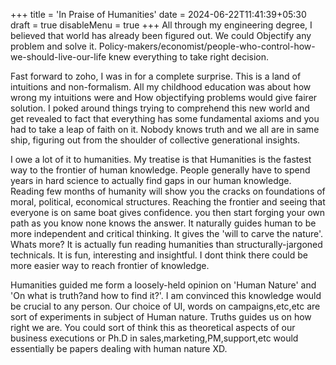 +++
title = 'In Praise of Humanities'
date = 2024-06-22T11:41:39+05:30
draft = true
disableMenu = true
+++
All through my engineering degree, I believed that world has already been figured out. We could Objectify any problem and solve it. Policy-makers/economist/people-who-control-how-we-should-live-our-life knew everything to take right decision.

Fast forward to zoho, I was in for a complete surprise. This is a land of intuitions and non-formalism. All my childhood education was about how wrong my intuitions were and How objectifying problems would give fairer solution.
I poked around things trying to comprehend this new world and get revealed to fact that everything has some fundamental axioms and you had to take a leap of faith on it. Nobody knows truth and we all are in same ship, figuring out from the shoulder of collective generational insights.

I owe a lot of it to humanities. My treatise is that Humanities is the fastest way to the frontier of human knowledge. People generally have to spend years in hard science to actually find gaps in our human knowledge. Reading few months of humanity will show you the cracks on foundations of moral, political, economical structures. Reaching the frontier and seeing that everyone is on same boat gives confidence. you then start forging your own path as you know none knows the answer. It naturally guides human to be more independent and critical thinking. It gives the 'will to carve the nature'.
Whats more? It is actually fun reading humanities than structurally-jargoned technicals. It is fun, interesting and insightful. I dont think there could be more easier way to reach frontier of knowledge.

Humanities guided me form a loosely-held opinion on 'Human Nature' and 'On what is truth?and how to find it?'.
I am convinced this knowledge would be crucial to any person. Our choice of UI, words on campaigns,etc,etc are sort of experiments in subject of Human nature. Truths guides us on how right we are. You could sort of think this as theoretical aspects of our business executions or Ph.D in sales,marketing,PM,support,etc would essentially be papers dealing with human nature XD.